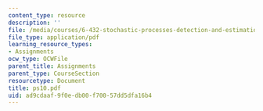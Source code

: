 ```yaml
---
content_type: resource
description: ''
file: /media/courses/6-432-stochastic-processes-detection-and-estimation-spring-2004/ad9cdaaf9f0edb00f70057dd5dfa16b4_ps10.pdf
file_type: application/pdf
learning_resource_types:
- Assignments
ocw_type: OCWFile
parent_title: Assignments
parent_type: CourseSection
resourcetype: Document
title: ps10.pdf
uid: ad9cdaaf-9f0e-db00-f700-57dd5dfa16b4
---
```

